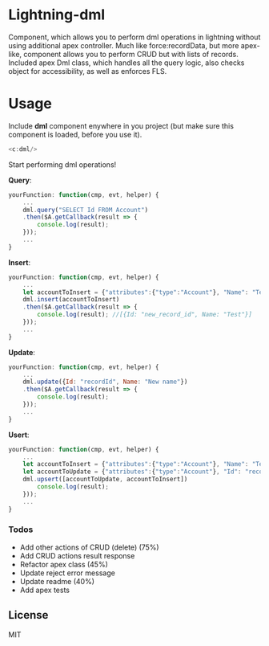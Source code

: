 # Lightning-dml
Component, which allows you to perform dml operations in lightning without using additional apex controller. Much like force:recordData, but more apex-like, component allows you to perform CRUD but with lists of records.
Included apex Dml class, which handles all the query logic, also checks object for accessibility, as well as enforces FLS.

# Usage
Include __dml__ component enywhere in you project (but make sure this component is loaded, before you use it).
```js
<c:dml/>
```
Start performing dml operations!

__Query__:
```js
yourFunction: function(cmp, evt, helper) {
    ...
    dml.query("SELECT Id FROM Account")
    .then($A.getCallback(result => {
        console.log(result);
    }));
    ...
}
```

__Insert__:
```js
yourFunction: function(cmp, evt, helper) {
    ...
    let accountToInsert = {"attributes":{"type":"Account"}, "Name": "Test"};
    dml.insert(accountToInsert)
    .then($A.getCallback(result => {
        console.log(result); //[{Id: "new_record_id", Name: "Test"}]
    }));
    ...
}
```

__Update__:
```js
yourFunction: function(cmp, evt, helper) {
    ...
    dml.update({Id: "recordId", Name: "New name"})
    .then($A.getCallback(result => {
        console.log(result);
    }));
    ...
}
```

__Usert__:
```js
yourFunction: function(cmp, evt, helper) {
    ...
    let accountToInsert = {"attributes":{"type":"Account"}, "Name": "Test"};
    let accountToUpdate = {"attributes":{"type":"Account"}, "Id": "recordId", "Name": "Test"};
    dml.upsert([accountToUpdate, accountToInsert])
        console.log(result);
    }));
    ...
}
```
### Todos

 - Add other actions of CRUD (delete) (75%)
 - Add CRUD actions result response
 - Refactor apex class (45%)
 - Update reject error message
 - Update readme (40%)
 - Add apex tests

License
----

MIT
